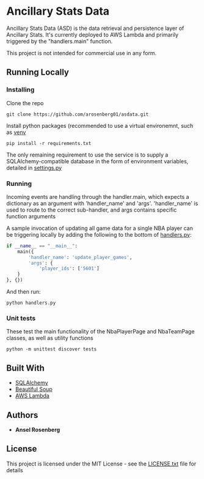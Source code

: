 # Ancillary Stats Data

Ancillary Stats Data (ASD) is the data retrieval and persistence layer of Ancillary Stats. It's currently deployed to AWS Lambda and primarily triggered by the "handlers.main" function.

This project is not intended for commercial use in any form.

## Running Locally

### Installing

Clone the repo

```
git clone https://github.com/arosenberg01/asdata.git
```

Install python packages (recommended to use a virtual environemnt, such as [venv](https://docs.python.org/3/tutorial/venv.html)

```
pip install -r requirements.txt
```

The only remaining requirement to use the service is to supply a SQLAlchemy-compatible database in the form of environment variables, detailed in [settings.py](https://github.com/arosenberg01/asdata/blob/master/settings.py)

### Running

Incoming events are handling through the handler.main, which expects a dictionary as an argument with 'handler_name' and 'args'. 'handler_name' is used to route to the correct sub-handler, and args contains specific function arguments

A sample invocation of updating all game data for a single NBA player can be triggering locally by adding the following to the bottom of [handlers.py](https://github.com/arosenberg01/asdata/blob/master/handlers.py):

```python
if __name__ == "__main__":
    main({
        'handler_name': 'update_player_games',
        'args': {
            'player_ids': ['5601']
    }
}, {})
```

And then run:

```
python handlers.py
```

### Unit tests

These test the main functionality of the NbaPlayerPage and NbaTeamPage classes, as well as utility functions

```
python -m unittest discover tests
```

## Built With

* [SQLAlchemy](http://www.dropwizard.https://www.sqlalchemy.org//1.0.2/docs/)
* [Beautiful Soup](https://https://www.crummy.com/software/BeautifulSoup/.apache.org/)
* [AWS Lambda](https://aws.amazon.com/lambda/)

## Authors

* **Ansel Rosenberg**

## License

This project is licensed under the MIT License - see the [LICENSE.txt](https://github.com/arosenberg01/asdata/blob/master/LICENSE.txt) file for details


